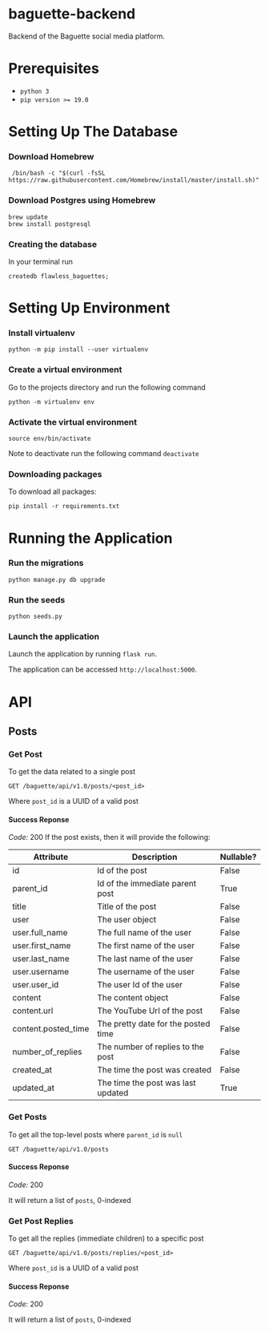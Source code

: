 # baguette-backend
Backend of the Baguette social media platform.

# Prerequisites

* `python 3`
* `pip version >= 19.0`

# Setting Up The Database

### Download Homebrew

` /bin/bash -c "$(curl -fsSL https://raw.githubusercontent.com/Homebrew/install/master/install.sh)"`

### Download Postgres using Homebrew

`brew update`<br/>
`brew install postgresql`

### Creating the database

In your terminal run

`createdb flawless_baguettes;`

# Setting Up Environment

### Install virtualenv

`python -m pip install --user virtualenv`

### Create a virtual environment

Go to the projects directory and run the following command

`python -m virtualenv env`

### Activate the virtual environment

`source env/bin/activate`

Note to deactivate run the following command
`deactivate`

### Downloading packages

To download all packages:

`pip install -r requirements.txt`

# Running the Application

### Run the migrations

`python manage.py db upgrade`

### Run the seeds

`python seeds.py`

### Launch the application

Launch the application by running `flask run`.

The application can be accessed `http://localhost:5000`.

# API 

## Posts

### Get Post

To get the data related to a single post

```http
GET /baguette/api/v1.0/posts/<post_id>
```

Where `post_id` is a UUID of a valid post

#### Success Reponse
*Code:* 200
If the post exists, then it will provide the following:

| Attribute        | Description           | Nullable?  |
| ------------- |-------------| -----|
| id      | Id of the post | False |
| parent_id      | Id of the immediate parent post      |   True |
| title | Title of the post     |  False |
| user | The user object      |    False |
| user.full_name | The full name of the user      |    False |
| user.first_name | The first name of the user      |    False |
| user.last_name | The last name of the user      |    False |
| user.username | The username of the user      |    False |
| user.user_id | The user Id of the user      |    False |
| content | The content object      |    False |
| content.url | The YouTube Url of the post      |    False |
| content.posted_time | The pretty date for the posted time      |    False |
| number_of_replies | The number of replies to the post    |    False |
| created_at | The time the post was created    |    False |
| updated_at | The time the post was last updated    |    True |

### Get Posts

To get all the top-level posts where `parent_id` is `null` 

```http
GET /baguette/api/v1.0/posts
```

#### Success Reponse
*Code:* 200

It will return a list of `posts`, 0-indexed

### Get Post Replies

To get all the replies (immediate children) to a specific post

```http
GET /baguette/api/v1.0/posts/replies/<post_id>
```

Where `post_id` is a UUID of a valid post

#### Success Reponse
*Code:* 200

It will return a list of `posts`, 0-indexed